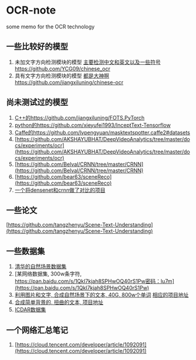 # OCR-note
some memo for the OCR technology
## 一些比较好的模型
1. 未加文字方向检测模块的模型
[主要检测中文和英文以及一些符号https://github.com/YCG09/chinese_ocr](https://github.com/YCG09/chinese_ocr)
2. 具有文字方向检测模块的模型
[都是大神啊https://github.com/jiangxiluning/chinese-ocr](https://github.com/jiangxiluning/chinese-ocr)
## 尚未测试过的模型
1. [C++的https://github.com/jiangxiluning/FOTS.PyTorch](https://github.com/jiangxiluning/FOTS.PyTorch)
2. [python的https://github.com/xieyufei1993/InceptText-Tensorflow](https://github.com/xieyufei1993/InceptText-Tensorflow)
3. [Caffe的https://github.com/lvpengyuan/masktextspotter.caffe2#datasets](https://github.com/lvpengyuan/masktextspotter.caffe2#datasets)
4. [https://github.com/AKSHAYUBHAT/DeepVideoAnalytics/tree/master/docs/experiments/ocr](https://github.com/AKSHAYUBHAT/DeepVideoAnalytics/tree/master/docs/experiments/ocr)
5. [https://github.com/Belval/CRNN/tree/master/CRNN](https://github.com/Belval/CRNN/tree/master/CRNN)
6. [https://github.com/bear63/sceneReco](https://github.com/bear63/sceneReco)
7. [一个将densenet和crnn做了对比的项目](https://github.com/xiaomaxiao/keras_ocr)
## 一些论文
[https://github.com/tangzhenyu/Scene-Text-Understanding](https://github.com/tangzhenyu/Scene-Text-Understanding)
## 一些数据集
1. [清华的自然场景数据集](https://ctwdataset.github.io/)
2. [某网络数据集, 300w条字符, https://pan.baidu.com/s/1QkI7kjah8SPHwOQ40rS1Pw密码：lu7m](https://pan.baidu.com/s/1QkI7kjah8SPHwOQ40rS1Pw)
3. [利用图片和文字, 合成自然场景下的文本, 40G, 800w个单词](http://www.robots.ox.ac.uk/~vgg/data/scenetext/)
   [     相应的项目地址](https://github.com/ankush-me/SynthText)
4. [合成简单背景的, 扭曲的文本, 项目地址](https://github.com/Belval/TextRecognitionDataGenerator)
5. [ICDAR数据集](http://rrc.cvc.uab.es/?com=introduction)
## 一个网络汇总笔记
1. [https://cloud.tencent.com/developer/article/1092091](https://cloud.tencent.com/developer/article/1092091)
